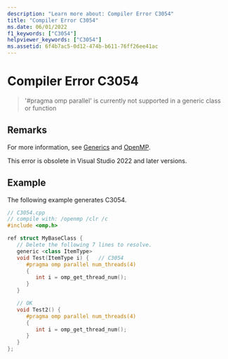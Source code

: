 ```yaml
---
description: "Learn more about: Compiler Error C3054"
title: "Compiler Error C3054"
ms.date: 06/01/2022
f1_keywords: ["C3054"]
helpviewer_keywords: ["C3054"]
ms.assetid: 6f4b7ac5-0d12-474b-b611-76ff26ee41ac
---
```

# Compiler Error C3054

> '#pragma omp parallel' is currently not supported in a generic class or function

## Remarks

For more information, see [Generics](../../extensions/generics-cpp-component-extensions.md) and [OpenMP](../../parallel/openmp/openmp-in-visual-cpp.md).

This error is obsolete in Visual Studio 2022 and later versions.

## Example

The following example generates C3054.

```cpp
// C3054.cpp
// compile with: /openmp /clr /c
#include <omp.h>

ref struct MyBaseClass {
   // Delete the following 7 lines to resolve.
   generic <class ItemType>
   void Test(ItemType i) {   // C3054
      #pragma omp parallel num_threads(4)
      {
         int i = omp_get_thread_num();
      }
   }

   // OK
   void Test2() {
      #pragma omp parallel num_threads(4)
      {
         int i = omp_get_thread_num();
      }
   }
};
```

